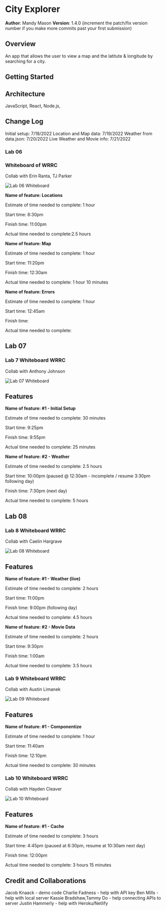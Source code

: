 # City Explorer

**Author**: Mandy Mason
**Version**: 1.4.0 (increment the patch/fix version number if you make more commits past your first submission)

## Overview
An app that allows the user to view a map and the latitute & longitude by searching for a city.

## Getting Started
<!-- What are the steps that a user must take in order to build this app on their own machine and get it running? -->

## Architecture
JavaScript, React, Node.js, 

## Change Log
Initial setup: 7/18/2022
Location and Map data: 7/19/2022
Weather from data.json: 7/20/2022
Live Weather and Movie info: 7/21/2022
### Lab 06

### Whiteboard of WRRC 
Collab with Erin Ranta, TJ Parker

![Lab 06 Whiteboard](img/lab06wb.jpg)

**Name of feature: Locations**

Estimate of time needed to complete: 1 hour

Start time: 8:30pm

Finish time: 11:00pm

Actual time needed to complete:2.5 hours

**Name of feature: Map**

Estimate of time needed to complete: 1 hour

Start time: 11:20pm

Finish time: 12:30am

Actual time needed to complete: 1 hour 10 minutes

**Name of feature: Errors**

Estimate of time needed to complete: 1 hour

Start time: 12:45am

Finish time: 

Actual time needed to complete: 

## Lab 07

### Lab 7 Whiteboard WRRC
Collab with Anthony Johnson

![Lab 07 Whiteboard](img/lab07wb.jpg)

## Features

**Name of feature: #1 - Initial Setup** 

Estimate of time needed to complete: 30 minutes

Start time: 9:25pm

Finish time: 9:55pm

Actual time needed to complete: 25 minutes

**Name of feature: #2 - Weather** 

Estimate of time needed to complete: 2.5 hours

Start time: 10:00pm (paused @ 12:30am - incomplete / resume 3:30pm following day)

Finish time: 7:30pm (next day)

Actual time needed to complete: 5 hours


## Lab 08

### Lab 8 Whiteboard WRRC
Collab with Caelin Hargrave

![Lab 08 Whiteboard](img/lab08wb.jpg)

## Features

**Name of feature: #1 - Weather (live)** 

Estimate of time needed to complete: 2 hours

Start time: 11:00pm

Finish time: 9:00pm (following day)

Actual time needed to complete: 4.5 hours

**Name of feature: #2 - Movie Data** 

Estimate of time needed to complete: 2 hours

Start time: 9:30pm

Finish time: 1:00am

Actual time needed to complete: 3.5 hours

### Lab 9 Whiteboard WRRC
Collab with Austin Limanek

![Lab 09 Whiteboard](img/lab09wb.jpg)

## Features

**Name of feature: #1 - Componentize** 

Estimate of time needed to complete: 1 hour

Start time: 11:40am

Finish time: 12:10pm

Actual time needed to complete: 30 minutes

### Lab 10 Whiteboard WRRC
Collab with Hayden Cleaver

![Lab 10 Whiteboard](img/lab10wb.jpg)

## Features

**Name of feature: #1 - Cache** 

Estimate of time needed to complete: 3 hours

Start time: 4:45pm (paused at 6:30pm, resume at 10:30am next day)

Finish time: 12:00pm

Actual time needed to complete: 3 hours 15 minutes

## Credit and Collaborations

Jacob Knaack  - demo code
Charlie Fadness - help with API key
Ben Mills - help with local server
Kassie Bradshaw,Tammy Do - help connecting APIs to server
Justin Hammerly - help with Heroku/Netlify






